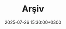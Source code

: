 ---
title: Arşiv
slug: "archives"
layout: "archives"
date: 2025-07-26 15:30:00+0300
menu:
    main:
        weight: 4
        params: 
            icon: archives
---